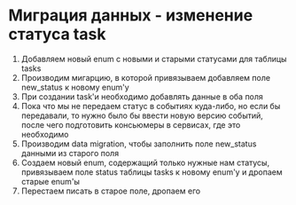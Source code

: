 # Миграция данных - изменение статуса task

1. Добавляем новый enum с новыми и старыми статусами для таблицы tasks
2. Производим мигарцию, в которой привязываем добавляем поле new_status к новому enum'у
3. При создании task'и необходимо добавлять данные в оба поля 
4. Пока что мы не передаем статус в событиях куда-либо, но если бы передавали, то нужно было бы ввести 
новую версию событий, после чего подготовить консьюмеры в сервисах, где это необходимо
5. Производим data migration, чтобы заполнить поле new_status данными из старого поля
6. Создаем новый enum, содержащий только нужные нам статусы, привязываем поле status таблицы tasks к новому enum'у и
дропаем старые enum'ы
7. Перестаем писать в старое поле, дропаем его
